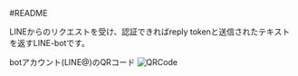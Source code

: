 #README

LINEからのリクエストを受け、認証できればreply tokenと送信されたテキストを返すLINE-botです。

botアカウント(LINE@)のQRコード
![QRCode](http://qr-official.line.me/L/eB_ugeh0FO.png)

